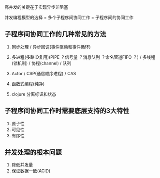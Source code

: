 高并发的关键在于实现异步非阻塞

并发编程模型的选择 = 多个子程序间协同工作 = 子程序间的协同工作

## 子程序间协同工作的几种常见的方法
1. 同步处理 / 异步回调(事件驱动和事件循环)

2. 多进程(多路IO复用)(PIPE ？信号量 ？消息队列 ？命名管道FIFO ？) / 多线程(锁机制) / 协程(channel) / 队列

3. Actor / CSP(通信顺序进程) / CAS 

4. 函数式编程(纯净)

5. clojure 分离标识和状态


## 子程序间协同工作时需要底层支持的3大特性
1. 原子性
2. 可见性
3. 有序性



## 并发处理的根本问题
1. 降低并发量
2. 保证数据一致(ACID)

